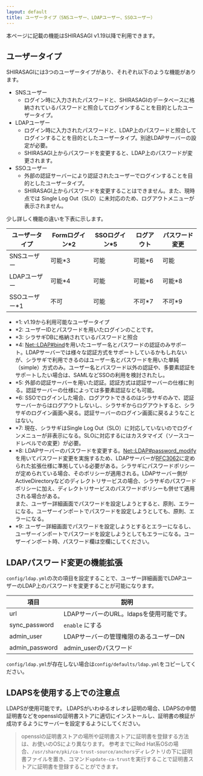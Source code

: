 ```yaml
---
layout: default
title: ユーザータイプ（SNSユーザー、LDAPユーザー、SSOユーザー）
---
```


本ページに記載の機能はSHIRASAGI v1.19以降で利用できます。

## ユーザータイプ

SHIRASAGIには3つのユーザータイプがあり、それぞれ以下のような機能があります。

- SNSユーザー
  - ログイン時に入力されたパスワードと、SHIRASAGIのデータベースに格納されているパスワードと照合してログインすることを目的としたユーザータイプ。
- LDAPユーザー
  - ログイン時に入力されたパスワードと、LDAP上のパスワードと照合してログインすることを目的としたユーザータイプ。別途LDAPサーバーの設定が必要。
  - SHIRASAGI上からパスワードを変更すると、LDAP上のパスワードが変更されます。
- SSOユーザー
  - 外部の認証サーバーにより認証されたユーザーでログインすることを目的としたユーザータイプ。
  - SHIRASAGI上からパスワードを変更することはできません。また、現時点では Single Log Out（SLO）に未対応のため、ログアウトメニューが表示されません。

少し詳しく機能の違いを下表に示します。

| ユーザータイプ | Formログイン*2 | SSOログイン*5 | ログアウト | パスワード変更 |
|---------------|-------------|------------|-----------|---------------|
| SNSユーザー    | 可能*3      | 可能       | 可能*6    | 可能           |
| LDAPユーザー   | 可能*4      | 可能       | 可能*6    | 可能*8         |
| SSOユーザー*1  | 不可        | 可能       | 不可*7    | 不可*9         |

- *1: v1.19から利用可能なユーザータイプ
- *2: ユーザーIDとパスワードを用いたログインのことです。
- *3: シラサギDBに格納されているパスワードと照合
- *4: [Net::LDAP#bind](https://www.rubydoc.info/gems/net-ldap/Net/LDAP#bind-instance_method)を用いたユーザー名とパスワードの認証のみサポート。LDAPサーバーでは様々な認証方式をサポートしているかもしれないが、シラサギで利用できるのはユーザー名とパスワードを用いた単純（simple）方式のみ。ユーザー名とパスワード以外の認証や、多要素認証をサポートしたい場合は、SAMLなどSSOの利用を検討されたし。
- *5: 外部の認証サーバーを用いた認証。認証方式は認証サーバーの仕様に則る。認証サーバーの仕様によっては多要素認証なども可能。
- *6: SSOでログインした場合、ログアウトできるのはシラサギのみで、認証サーバーからはログアウトしないし、シラサギからログアウトすると、シラサギのログイン画面へ戻る。認証サーバーのログイン画面に戻るようなことはない。
- *7: 現在、シラサギはSingle Log Out（SLO）に対応していないのでログインメニューが非表示になる。SLOに対応するにはカスタマイズ（ソースコードレベルでの変更）が必要。
- *8: LDAPサーバーのパスワードを変更する。[Net::LDAP#password_modify](https://www.rubydoc.info/gems/net-ldap/Net/LDAP#password_modify-instance_method)を用いてパスワード変更を実施するため、LDAPサーバーが[RFC3062](https://www.rfc-editor.org/rfc/rfc3062.html)に定められた拡張仕様に準拠している必要がある。シラサギにパスワードポリシーが定められている場合、そのポリシーが適用される。LDAPサーバー側がActiveDirectoryなどのディレクトリサービスの場合、シラサギのパスワードポリシーに加え、ディレクトリサービスのパスワードポリシーも併せて適用される場合がある。<br>
  また、ユーザー詳細画面でパスワードを設定しようとすると、原則、エラーになる。ユーザーインポートでパスワードを設定しようとしても、原則、エラーになる。
- *9: ユーザー詳細画面でパスワードを設定しようとするとエラーになるし、ユーザーインポートでパスワードを設定しようとしてもエラーになる。ユーザーインポート時、パスワード欄は空欄にしてください。

## LDAPパスワード変更の機能拡張

`config/ldap.yml`の次の項目を設定することで、ユーザー詳細画面でLDAPユーザーのLDAP上のパスワードを変更することが可能になります。

| 項目 | 説明 |
|----|----|
| url | LDAPサーバーのURL。ldapsを使用可能です。 |
| sync_password | `enable` にする |
| admin_user | LDAPサーバーの管理権限のあるユーザーDN |
| admin_password | admin_userのパスワード |

`config/ldap.yml`が存在しない場合は`config/defaults/ldap.yml`をコピーしてください。

## LDAPSを使用する上での注意点

LDAPSが使用可能です。
LDAPSがいわゆるオレオレ証明の場合、LDAPSの中間証明書などをopensslの証明書ストアに適切にインストールし、証明書の検証が成功するようにサーバーを設定するようにしてください。

> opensslの証明書ストアの場所や証明書ストアに証明書を登録する方法は、お使いのOSにより異なります。
> 参考までにRed Hat系OSの場合、`/usr/share/pki/ca-trust-source/anchors`ディレクトリの下に証明書ファイルを置き、コマンド`update-ca-trust`を実行することで証明書ストアに証明書を登録することができます。
